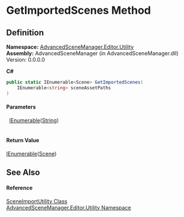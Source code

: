 # GetImportedScenes Method




## Definition
**Namespace:** <a href="N_AdvancedSceneManager_Editor_Utility">AdvancedSceneManager.Editor.Utility</a>  
**Assembly:** AdvancedSceneManager (in AdvancedSceneManager.dll) Version: 0.0.0.0

**C#**
``` C#
public static IEnumerable<Scene> GetImportedScenes(
	IEnumerable<string> sceneAssetPaths
)
```



#### Parameters
<dl><dt>  <a href="https://learn.microsoft.com/dotnet/api/system.collections.generic.ienumerable-1" target="_blank" rel="noopener noreferrer">IEnumerable</a>(<a href="https://learn.microsoft.com/dotnet/api/system.string" target="_blank" rel="noopener noreferrer">String</a>)</dt><dd> </dd></dl>

#### Return Value
<a href="https://learn.microsoft.com/dotnet/api/system.collections.generic.ienumerable-1" target="_blank" rel="noopener noreferrer">IEnumerable</a>(<a href="T_AdvancedSceneManager_Models_Scene">Scene</a>)

## See Also


#### Reference
<a href="T_AdvancedSceneManager_Editor_Utility_SceneImportUtility">SceneImportUtility Class</a>  
<a href="N_AdvancedSceneManager_Editor_Utility">AdvancedSceneManager.Editor.Utility Namespace</a>  
